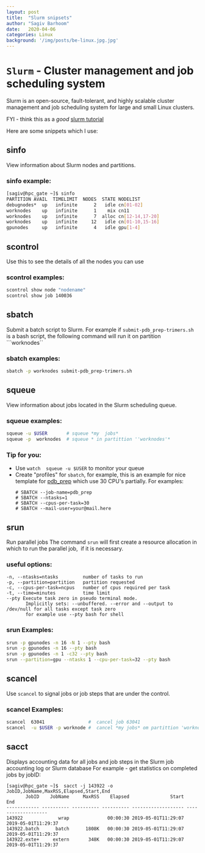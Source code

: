 ```yaml
---
layout: post
title:  "Slurm snipsets"
author: "Sagiv Barhoom"
date:   2020-04-06
categories: Linux 
background: '/img/posts/be-linux.jpg.jpg'
---
```

# ```Slurm``` - Cluster management and job scheduling system
Slurm is an open-source, fault-tolerant, and highly scalable cluster management and job scheduling system for large and small Linux clusters. 

FYI -  think this as a *good* [slurm tutorial](https://slurm.schedmd.com/tutorials.html)

Here are some snippets  which I use:
## sinfo
View information about Slurm nodes and partitions.
### sinfo example:
```bash
[sagiv@hpc_gate ~]$ sinfo  
PARTITION AVAIL  TIMELIMIT  NODES  STATE NODELIST
debugnodes*  up   infinite      2   idle cn[01-02]
worknodes    up   infinite      1    mix cn11
worknodes    up   infinite      7  alloc cn[12-14,17-20]
worknodes    up   infinite     12   idle cn[01-10,15-16]
gpunodes     up   infinite      4   idle gpu[1-4]
```
## scontrol 
Use this to see the details of all the nodes you can use
### scontrol examples:
```bash
scontrol show node "nodename"
scontrol show job 140036
```

## sbatch
Submit a batch script to Slurm.
For example if ```submit-pdb_prep-trimers.sh``` is a bash script, the following command will run it on partition ```worknodes``
### sbatch examples:
```bash
sbatch -p worknodes submit-pdb_prep-trimers.sh
```

## squeue
View information about jobs located in the Slurm scheduling queue.
### squeue examples:
```bash
squeue -u $USER       # squeue *my  jobs*
squeue -p  worknodes  # squeue * in partittion ''worknodes'*
```
### Tip for you:
* Use ``` watch  squeue -u $USER ``` to monitor your queue
* Create "profiles" for ```sbatch```, for example, this is an example for nice template for [pdb_prep](https://sagivba.github.io/pdb_prep/) which use 30 CPU's partially.
  For examples:
  ```
  # SBATCH --job-name=pdb_prep
  # SBATCH --ntasks=1
  # SBATCH --cpus-per-task=30
  # SBATCH --mail-user=your@mail.here
  ```

## srun
Run parallel jobs
The command ```srun``` will first create a resource allocation in which to run the parallel job,  if it is necessary.
### useful options:
```
-n, --ntasks=ntasks         number of tasks to run  
-p, --partition=partition   partition requested   
-c, --cpus-per-task=ncpus   number of cpus required per task 
-t, --time=minutes          time limit
--pty Execute task zero in pseudo terminal mode. 
       Implicitly sets: --unbuffered. --error and --output to /dev/null for all tasks except task zero
       for example use --pty bash for shell
```
### srun Examples:
```bash
srun -p gpunodes -n 16 -N 1 --pty bash
srun -p gpunodes -n 16 --pty bash
srun -p gpunodes -n 1 -c32 --pty bash
srun --partition=gpu --ntasks 1 --cpu-per-task=32 --pty bash
```

## scancel
Use ```scancel``` to signal jobs or job steps that are under the control.

### scancel Examples:
```bash
scancel  63041                #  cancel job 63041
scancel  -u $USER -p worknode #  cancel *my jobs* om partittion 'worknode'
```

## sacct 
Displays accounting data for all jobs and job steps in the Slurm job accounting log or Slurm database
For example - get statistics on completed jobs by jobID:
```
[sagiv@hpc_gate ~]$  sacct -j 143922 -o JobID,JobName,MaxRSS,Elapsed,Start,End
       JobID    JobName     MaxRSS    Elapsed               Start                 End
------------ ---------- ---------- ---------- ------------------- -------------------
143922             wrap              00:00:30 2019-05-01T11:29:07 2019-05-01T11:29:37
143922.batch      batch      1808K   00:00:30 2019-05-01T11:29:07 2019-05-01T11:29:37
143922.exte+     extern       348K   00:00:30 2019-05-01T11:29:07 2019-05-01T11:29:37
```

